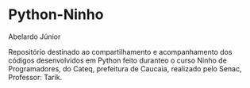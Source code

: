# Python-Ninho

Abelardo Júnior

Repositório destinado ao compartilhamento e acompanhamento dos códigos desenvolvidos em Python feito duranteo o curso Ninho de Programadores, do Cateq, prefeitura de Caucaia, realizado pelo Senac, Professor: Tarik.
